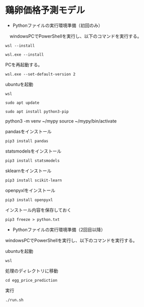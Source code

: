 # 鶏卵価格予測モデル

- Pythonファイルの実行環境準備（初回のみ）　

　windowsPCでPowerShellを実行し、以下のコマンドを実行する。

```
wsl --install
```
```
wsl.exe --install
```
PCを再起動する。

```
wsl.exe --set-default-version 2
```
ubuntuを起動
```
wsl
```

```
sudo apt update
```

```
sudo apt install python3-pip
```

python3 -m venv ~/mypy
source ~/mypy/bin/activate


pandasをインストール
```
pip3 install pandas
``` 

statsmodelsをインストール
```
pip3 install statsmodels
```

sklearnをインストール
```
pip3 install scikit-learn
```

openpyxlをインストール
```
pip3 install openpyxl
```

インストール内容を保存しておく
```
pip3 freeze > python.txt
```



- Pythonファイルの実行環境準備（2回目以降）　

windowsPCでPowerShellを実行し、以下のコマンドを実行する。

ubuntuを起動
```
wsl
```
処理のディレクトリに移動
```
cd egg_price_prediction
```
実行
```
./run.sh
```

